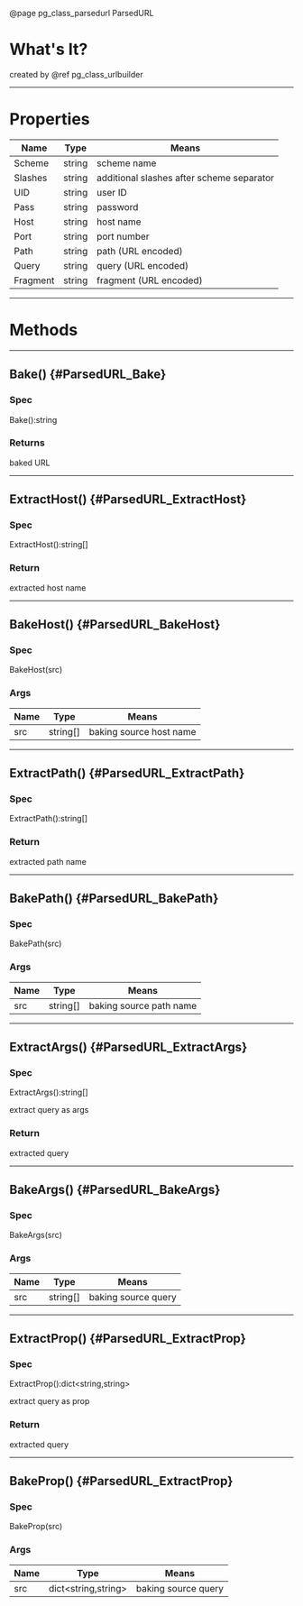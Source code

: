 ﻿@page pg_class_parsedurl ParsedURL

# What's It?

created by @ref pg_class_urlbuilder

-----
# Properties

| Name | Type | Means |
|------|------|-------|
| Scheme | string | scheme name |
| Slashes | string | additional slashes after scheme separator |
| UID | string | user ID |
| Pass | string | password |
| Host | string | host name |
| Port | string | port number |
| Path | string | path (URL encoded) |
| Query | string | query (URL encoded) |
| Fragment | string | fragment (URL encoded) |

-----
# Methods

-----
## Bake() {#ParsedURL_Bake}

### Spec

Bake():string

### Returns

baked URL

-----
## ExtractHost() {#ParsedURL_ExtractHost}

### Spec

ExtractHost():string[]

### Return

extracted host name

-----
## BakeHost() {#ParsedURL_BakeHost}

### Spec

BakeHost(src)

### Args

| Name | Type | Means |
|------|------|-------|
| src | string[] | baking source host name |

-----
## ExtractPath() {#ParsedURL_ExtractPath}

### Spec

ExtractPath():string[]

### Return

extracted path name

-----
## BakePath() {#ParsedURL_BakePath}

### Spec

BakePath(src)

### Args

| Name | Type | Means |
|------|------|-------|
| src | string[] | baking source path name |

-----
## ExtractArgs() {#ParsedURL_ExtractArgs}

### Spec

ExtractArgs():string[]

extract query as args

### Return

extracted query

-----
## BakeArgs() {#ParsedURL_BakeArgs}

### Spec

BakeArgs(src)

### Args

| Name | Type | Means |
|------|------|-------|
| src | string[] | baking source query |

-----
## ExtractProp() {#ParsedURL_ExtractProp}

### Spec

ExtractProp():dict<string,string>

extract query as prop

### Return

extracted query

-----
## BakeProp() {#ParsedURL_ExtractProp}

### Spec

BakeProp(src)

### Args

| Name | Type | Means |
|------|------|-------|
| src | dict<string,string> | baking source query |
